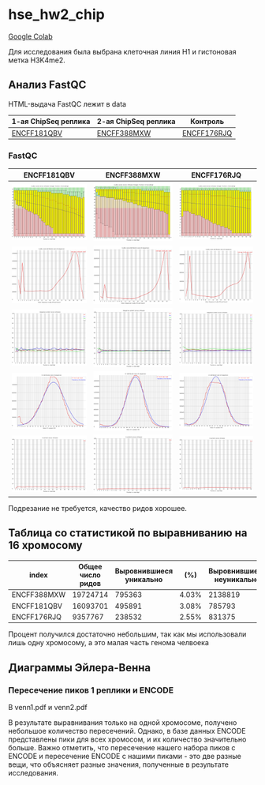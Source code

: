# hse_hw2_chip

[Google Colab](https://colab.research.google.com/drive/1GvCXH6ofLRC60cPrz8tkaT0D80Hoz5yo?usp=sharing)

Для исследования была выбрана клеточная линия H1 и гистоновая метка H3K4me2.

## Анализ FastQC

HTML-выдача FastQC лежит в data

1-ая ChipSeq реплика | 2-ая ChipSeq реплика | Контроль
--- | --- | ---
[ENCFF181QBV](https://github.com/ED-Daniel/hse_hw2_chip/blob/main/FastQC/ENCFF181QBV_fastqc/fastqc_report.html) | [ENCFF388MXW](https://github.com/ED-Daniel/hse_hw2_chip/blob/main/FastQC/ENCFF388MXW_fastqc/fastqc_report.html) | [ENCFF176RJQ](https://github.com/ED-Daniel/hse_hw2_chip/blob/main/FastQC/ENCFF176RJQ_fastqc/fastqc_report.html)

### FastQC

ENCFF181QBV | ENCFF388MXW | ENCFF176RJQ
--- | --- | ---
![image](FastQC/ENCFF181QBV_fastqc/Images/per_base_quality.png) | ![image](FastQC/ENCFF388MXW_fastqc/Images/per_base_quality.png) | ![image](FastQC/ENCFF176RJQ_fastqc/Images/per_base_quality.png)
![image](FastQC/ENCFF181QBV_fastqc/Images/per_sequence_quality.png) | ![image](FastQC/ENCFF388MXW_fastqc/Images/per_sequence_quality.png) | ![image](FastQC/ENCFF176RJQ_fastqc/Images/per_sequence_quality.png)
![image](FastQC/ENCFF181QBV_fastqc/Images/per_base_sequence_content.png) | ![image](FastQC/ENCFF388MXW_fastqc/Images/per_base_sequence_content.png) | ![image](FastQC/ENCFF176RJQ_fastqc/Images/per_base_sequence_content.png)
![image](FastQC/ENCFF181QBV_fastqc/Images/per_sequence_gc_content.png) | ![image](FastQC/ENCFF388MXW_fastqc/Images/per_sequence_gc_content.png) | ![image](FastQC/ENCFF176RJQ_fastqc/Images/per_sequence_gc_content.png)
![image](FastQC/ENCFF181QBV_fastqc/Images/per_base_n_content.png) | ![image](FastQC/ENCFF388MXW_fastqc/Images/per_base_n_content.png) | ![image](FastQC/ENCFF176RJQ_fastqc/Images/per_base_n_content.png)

Подрезание не требуется, качество ридов хорошее.


## Таблица со статистикой по выравниванию на 16 хромосому

index | Общее число ридов | Выровнившиеся уникально | (%) | Выровнившиеся неуникально | (%) | Не выровнившиеся | (%)
--- | --- | --- | --- | --- | --- | --- | ---
ENCFF388MXW | 19724714 | 795363 | 4.03% | 2138819 | 10.84% | 16790532 | 85.12%
ENCFF181QBV | 16093701 | 495891 | 3.08% | 785793 | 4.88% | 14812017 | 92.04%
ENCFF176RJQ | 9357767 | 238532 | 2.55% | 831375 | 8.88% | 8287860 | 88.57%

Процент получился достаточно небольшим, так как мы использовали лишь одну хромосому, а это малая часть генома челвоека

## Диаграммы Эйлера-Венна

### Пересечение пиков 1 реплики и ENCODE

В venn1.pdf и venn2.pdf

В результате выравнивания только на одной хромосоме, получено небольшое количество пересечений. Однако, в базе данных ENCODE представлены пики для всех хромосом, и их количество значительно больше. Важно отметить, что пересечение нашего набора пиков с ENCODE и пересечение ENCODE с нашими пиками - это две разные вещи, что объясняет разные значения, полученные в результате исследования.
